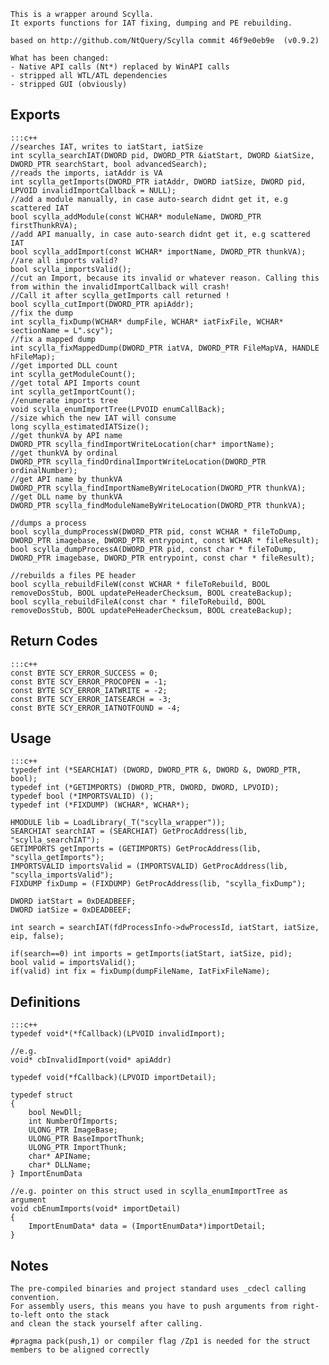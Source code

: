 ```
This is a wrapper around Scylla. 
It exports functions for IAT fixing, dumping and PE rebuilding.

based on http://github.com/NtQuery/Scylla commit 46f9e0eb9e  (v0.9.2)

What has been changed:
- Native API calls (Nt*) replaced by WinAPI calls
- stripped all WTL/ATL dependencies
- stripped GUI (obviously)
```

## Exports ##
    :::c++
    //searches IAT, writes to iatStart, iatSize
    int scylla_searchIAT(DWORD pid, DWORD_PTR &iatStart, DWORD &iatSize, DWORD_PTR searchStart, bool advancedSearch); 
    //reads the imports, iatAddr is VA
    int scylla_getImports(DWORD_PTR iatAddr, DWORD iatSize, DWORD pid, LPVOID invalidImportCallback = NULL);
    //add a module manually, in case auto-search didnt get it, e.g scattered IAT
    bool scylla_addModule(const WCHAR* moduleName, DWORD_PTR firstThunkRVA);
    //add API manually, in case auto-search didnt get it, e.g scattered IAT
    bool scylla_addImport(const WCHAR* importName, DWORD_PTR thunkVA);
    //are all imports valid?
    bool scylla_importsValid();
    //cut an Import, because its invalid or whatever reason. Calling this from within the invalidImportCallback will crash! 
    //Call it after scylla_getImports call returned !
    bool scylla_cutImport(DWORD_PTR apiAddr);
    //fix the dump
    int scylla_fixDump(WCHAR* dumpFile, WCHAR* iatFixFile, WCHAR* sectionName = L".scy");
    //fix a mapped dump
    int scylla_fixMappedDump(DWORD_PTR iatVA, DWORD_PTR FileMapVA, HANDLE hFileMap); 
    //get imported DLL count
    int scylla_getModuleCount();
    //get total API Imports count
    int scylla_getImportCount();
    //enumerate imports tree
    void scylla_enumImportTree(LPVOID enumCallBack);
    //size which the new IAT will consume
    long scylla_estimatedIATSize();
    //get thunkVA by API name
    DWORD_PTR scylla_findImportWriteLocation(char* importName);
    //get thunkVA by ordinal
    DWORD_PTR scylla_findOrdinalImportWriteLocation(DWORD_PTR ordinalNumber);
    //get API name by thunkVA
    DWORD_PTR scylla_findImportNameByWriteLocation(DWORD_PTR thunkVA);
    //get DLL name by thunkVA
    DWORD_PTR scylla_findModuleNameByWriteLocation(DWORD_PTR thunkVA);
    
    //dumps a process
    bool scylla_dumpProcessW(DWORD_PTR pid, const WCHAR * fileToDump, DWORD_PTR imagebase, DWORD_PTR entrypoint, const WCHAR * fileResult);
    bool scylla_dumpProcessA(DWORD_PTR pid, const char * fileToDump, DWORD_PTR imagebase, DWORD_PTR entrypoint, const char * fileResult);
    
    //rebuilds a files PE header
    bool scylla_rebuildFileW(const WCHAR * fileToRebuild, BOOL removeDosStub, BOOL updatePeHeaderChecksum, BOOL createBackup);
    bool scylla_rebuildFileA(const char * fileToRebuild, BOOL removeDosStub, BOOL updatePeHeaderChecksum, BOOL createBackup);

## Return Codes ##
    :::c++
    const BYTE SCY_ERROR_SUCCESS = 0;
    const BYTE SCY_ERROR_PROCOPEN = -1;
    const BYTE SCY_ERROR_IATWRITE = -2;
    const BYTE SCY_ERROR_IATSEARCH = -3;
    const BYTE SCY_ERROR_IATNOTFOUND = -4;

## Usage ##
    :::c++
    typedef int (*SEARCHIAT) (DWORD, DWORD_PTR &, DWORD &, DWORD_PTR, bool);
    typedef int (*GETIMPORTS) (DWORD_PTR, DWORD, DWORD, LPVOID);
    typedef bool (*IMPORTSVALID) ();
    typedef int (*FIXDUMP) (WCHAR*, WCHAR*);
    
    HMODULE lib = LoadLibrary(_T("scylla_wrapper"));
    SEARCHIAT searchIAT = (SEARCHIAT) GetProcAddress(lib, "scylla_searchIAT");
    GETIMPORTS getImports = (GETIMPORTS) GetProcAddress(lib, "scylla_getImports");
    IMPORTSVALID importsValid = (IMPORTSVALID) GetProcAddress(lib, "scylla_importsValid");
    FIXDUMP fixDump = (FIXDUMP) GetProcAddress(lib, "scylla_fixDump");
    
    DWORD iatStart = 0xDEADBEEF;
    DWORD iatSize = 0xDEADBEEF;
    
    int search = searchIAT(fdProcessInfo->dwProcessId, iatStart, iatSize, eip, false);
    
    if(search==0) int imports = getImports(iatStart, iatSize, pid);
    bool valid = importsValid();
    if(valid) int fix = fixDump(dumpFileName, IatFixFileName);

## Definitions ##
    :::c++
    typedef void*(*fCallback)(LPVOID invalidImport);
    
    //e.g.
    void* cbInvalidImport(void* apiAddr)
    
    typedef void(*fCallback)(LPVOID importDetail);

    typedef struct
    {
        bool NewDll;
        int NumberOfImports;
        ULONG_PTR ImageBase;
        ULONG_PTR BaseImportThunk;
        ULONG_PTR ImportThunk;
        char* APIName;
        char* DLLName;
    } ImportEnumData

    //e.g. pointer on this struct used in scylla_enumImportTree as argument
    void cbEnumImports(void* importDetail)
    {
        ImportEnumData* data = (ImportEnumData*)importDetail;
    }

## Notes ##
```
The pre-compiled binaries and project standard uses _cdecl calling convention.
For assembly users, this means you have to push arguments from right-to-left onto the stack
and clean the stack yourself after calling.

#pragma pack(push,1) or compiler flag /Zp1 is needed for the struct members to be aligned correctly

```
